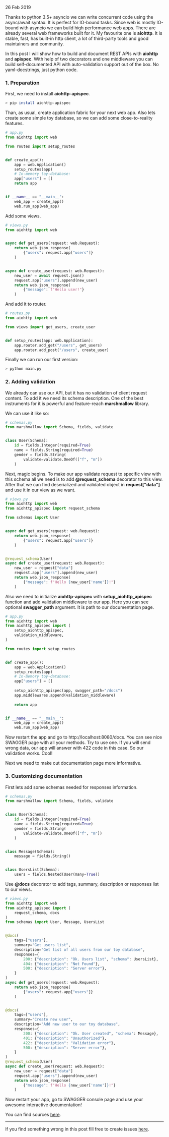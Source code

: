 <p class="uk-text-italic">26 Feb 2019</p>

Thanks to python 3.5+ asyncio we can write concurrent 
code using the async/await syntax. 
It is perfect for IO-bound tasks. 
Since web is mostly IO-bound with asyncio we can build
high performance web apps. There are already several web
frameworks built for it. 
My favourite one is <strong>aiohttp</strong>. It is stable, fast, 
has built-in http client, a lot of third-party tools 
and good maintainers and community.

In this post I will show how to build and document
REST APIs with <strong>aiohttp</strong> and <strong>apispec</strong>. 
With help of two decorators and one middleware 
you can build self-documented API 
with auto-validation support out of the box. 
No yaml-docstrings, just python code.

### 1. Preparation

First, we need to install <strong>aiohttp-apispec</strong>.

```bash
> pip install aiohttp-apispec
```

Than, as usual, create application fabric for your next 
web app. Also lets create some simple toy database, 
so we can add some close-to-reality features.

```python
# app.py
from aiohttp import web

from routes import setup_routes


def create_app():
    app = web.Application()
    setup_routes(app)
    # In-memory toy-database:
    app["users"] = []
    return app


if __name__ == "__main__":
    web_app = create_app()
    web.run_app(web_app)
```

Add some views.

```python
# views.py
from aiohttp import web


async def get_users(request: web.Request):
    return web.json_response(
        {"users": request.app["users"]}
    )


async def create_user(request: web.Request):
    new_user = await request.json()
    request.app["users"].append(new_user)
    return web.json_response(
        {"message": f"Hello user!"}
    )
```

And add it to router.

```python
# routes.py
from aiohttp import web

from views import get_users, create_user


def setup_routes(app: web.Application):
    app.router.add_get("/users", get_users)
    app.router.add_post("/users", create_user)
```

Finally we can run our first version:
```bash
> python main.py
```

### 2. Adding validation
We already can use our API, but it has no validation
of client request content. To add it we need its schema description.
One of the best instruments for it is 
powerful and feature-reach <strong>marshmallow</strong> library. 

We can use it like so:

```python
# schemas.py
from marshmallow import Schema, fields, validate


class User(Schema):
    id = fields.Integer(required=True)
    name = fields.String(required=True)
    gender = fields.String(
        validate=validate.OneOf(["f", "m"])
    )
```

Next, magic begins. To make our app
validate request to specific view 
with this schema all we need is to add
<strong>@request_schema</strong> decorator to this view.
After that we can find deserialized and 
validated object in <strong>request["data"]</strong>
and use it in our view as we want.

```python
# views.py
from aiohttp import web
from aiohttp_apispec import request_schema

from schemas import User


async def get_users(request: web.Request):
    return web.json_response(
        {"users": request.app["users"]}
    )


@request_schema(User)
async def create_user(request: web.Request):
    new_user = request["data"]
    request.app["users"].append(new_user)
    return web.json_response(
        {"message": f"Hello {new_user['name']}!"}
    )
```

Also we need to initialize <strong>aiohttp-apispec</strong> 
with <strong>setup_aiohttp_apispec</strong> function
and add validation middleware to our app. 
Here you can see optional <strong>swagger_path</strong> argument.
It is path to our documentation page.
 
```python
# app.py
from aiohttp import web
from aiohttp_apispec import (
    setup_aiohttp_apispec, 
    validation_middleware,
)

from routes import setup_routes


def create_app():
    app = web.Application()
    setup_routes(app)
    # In-memory toy-database:
    app["users"] = []
    
    setup_aiohttp_apispec(app, swagger_path="/docs")
    app.middlewares.append(validation_middleware)
    
    return app


if __name__ == "__main__":
    web_app = create_app()
    web.run_app(web_app)
```

Now restart the app and go to http://localhost:8080/docs.
You can see nice SWAGGER page with all your methods. 
Try to use one. If you will send wrong data, our 
app will answer with 422 code in this case. 
So our validation works. Cool!

Next we need to make out documentation page more informative.

### 3. Customizing documentation
First lets add some schemas needed 
for responses information.

```python
# schemas.py
from marshmallow import Schema, fields, validate


class User(Schema):
    id = fields.Integer(required=True)
    name = fields.String(required=True)
    gender = fields.String(
        validate=validate.OneOf(["f", "m"])
    )


class Message(Schema):
    message = fields.String()


class UsersList(Schema):
    users = fields.Nested(User(many=True))
```

Use <strong>@docs</strong> decorator to add 
tags, summary, description or responses 
list to our views.

```python
# views.py
from aiohttp import web
from aiohttp_apispec import (
    request_schema, docs
)
from schemas import User, Message, UsersList


@docs(
    tags=["users"],
    summary="Get users list",
    description="Get list of all users from our toy database",
    responses={
        200: {"description": "Ok. Users list", "schema": UsersList},
        404: {"description": "Not Found"},
        500: {"description": "Server error"},
    }
)
async def get_users(request: web.Request):
    return web.json_response(
        {"users": request.app["users"]}
    )


@docs(
    tags=["users"],
    summary="Create new user",
    description="Add new user to our toy database",
    responses={
        200: {"description": "Ok. User created", "schema": Message},
        401: {"description": "Unauthorized"},
        422: {"description": "Validation error"},
        500: {"description": "Server error"},
    }
)
@request_schema(User)
async def create_user(request: web.Request):
    new_user = request["data"]
    request.app["users"].append(new_user)
    return web.json_response(
        {"message": f"Hello {new_user['name']}!"}
    )
```

Now restart your app, go to SWAGGER console 
page and use your awesome interactive documentation!

You can find sources [here](https://github.com/maximdanilchenko/dmax.blog/tree/master/sources/01).

---

If you find something wrong in this post fill free to create issues [here](https://github.com/maximdanilchenko/dmax.blog/issues).
